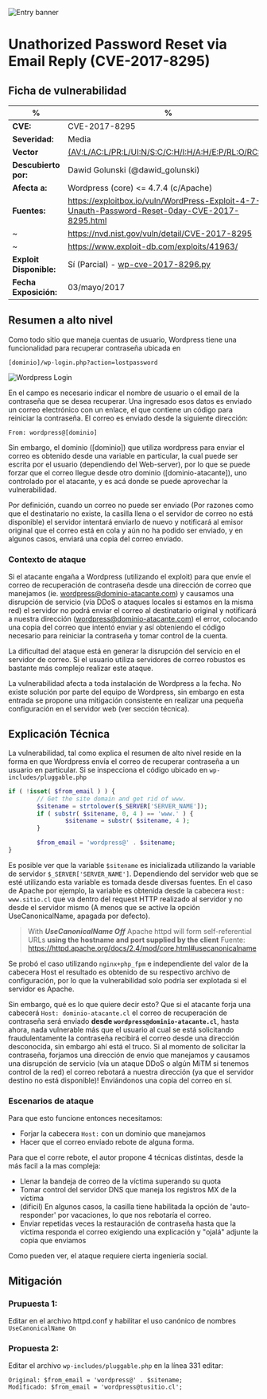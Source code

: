 ![Entry banner](http://i.imgur.com/2tHHsEr.png "Entry banner")
# Unathorized Password Reset via Email Reply (CVE-2017-8295)
## Ficha de vulnerabilidad
  %|% 
------- | -------
**CVE:** 	    | CVE-2017-8295
**Severidad:**      | Media 
**Vector**          | [(AV:L/AC:L/PR:L/UI:N/S:C/C:H/I:H/A:H/E:P/RL:O/RC:C)](https://nvd.nist.gov/vuln-metrics/cvss/v3-calculator?vector=AV:L/AC:L/PR:L/UI:N/S:C/C:H/I:H/A:H/E:P/RL:O/RC:C)
**Descubierto por:**| Dawid Golunski (@dawid_golunski)
**Afecta a:**	    | Wordpress (core) <= 4.7.4 (c/Apache)
**Fuentes:**	    | https://exploitbox.io/vuln/WordPress-Exploit-4-7-Unauth-Password-Reset-0day-CVE-2017-8295.html
~		    | https://nvd.nist.gov/vuln/detail/CVE-2017-8295
~		    | https://www.exploit-db.com/exploits/41963/
**Exploit Disponible:** | Sí (Parcial) - [wp-cve-2017-8296.py](https://github.com/mdiazcl/cyberthreat/blob/master/exploits/wordpress/cve-2017-8296/wp-cve-2017-8296.py)
**Fecha Exposición:** | 03/mayo/2017

## Resumen a alto nivel
Como todo sitio que maneja cuentas de usuario, Wordpress tiene una funcionalidad para recuperar contraseña ubicada en 
```
[dominio]/wp-login.php?action=lostpassword
```
![Wordpress Login](http://i.imgur.com/AaluCiB.png "Wordpress Login")

En el campo es necesario indicar el nombre de usuario o el email de la contraseña que se desea recuperar. Una ingresado esos datos es enviado un correo electrónico con un enlace, el que contiene un código para reiniciar la contraseña. El correo es enviado desde la siguiente dirección:

```
From: wordpress@[dominio]
```

Sin embargo, el dominio ([dominio]) que utiliza wordpress para enviar el correo es obtenido desde una variable en particular, la cual puede ser escrita por el usuario (dependiendo del Web-server), por lo que se puede forzar que el correo llegue desde otro dominio ([dominio-atacante]), uno controlado por el atacante, y es acá donde se puede aprovechar la vulnerabilidad.

Por definición, cuando un correo no puede ser enviado (Por razones como que el destinatario no existe, la casilla llena o el servidor de correo no está disponible) el servidor intentará enviarlo de nuevo y notificará al emisor original que el correo está en cola y aún no ha podido ser enviado, y en algunos casos, enviará una copia del correo enviado.

### Contexto de ataque
Si el atacante engaña a Wordpress (utilizando el exploit) para que envíe el correo de recuperación de contraseña desde una dirección de correo que manejamos (ie. wordpress@dominio-atacante.com) y causamos una disrupción de servicio (vía DDoS o ataques locales si estamos en la misma red) el servidor no podrá enviar el correo al destinatario original y notificará a nuestra dirección (wordpress@dominio-atacante.com) el error, colocando una copia del correo que intentó enviar y así obteniendo el código necesario para reiniciar la contraseña y tomar control de la cuenta.

La dificultad del ataque está en generar la disrupción del servicio en el servidor de correo. Si el usuario utiliza servidores de correo robustos es bastante más complejo realizar este ataque.

La vulnerabilidad afecta a toda instalación de Wordpress a la fecha. No existe solución por parte del equipo de Wordpress, sin embargo en esta entrada se propone una mitigación consistente en realizar una pequeña configuración en el servidor web (ver sección técnica).

## Explicación Técnica
La vulnerabilidad, tal como explica el resumen de alto nivel reside en la forma en que Wordpress envía el correo de recuperar contraseña a un usuario en particular. Si se inspecciona el código ubicado en `wp-includes/pluggable.php`

```php
if ( !isset( $from_email ) ) {
        // Get the site domain and get rid of www.
        $sitename = strtolower($_SERVER['SERVER_NAME']);
        if ( substr( $sitename, 0, 4 ) == 'www.' ) {
                $sitename = substr( $sitename, 4 );
        }

        $from_email = 'wordpress@' . $sitename;
}
```

Es posible ver que la variable `$sitename` es inicializada utilizando la variable de servidor `$_SERVER['SERVER_NAME']`. Dependiendo del servidor web que se esté utilizando esta variable es tomada desde diversas fuentes. En el caso de Apache por ejemplo, la variable es obtenida desde la cabecera `Host: www.sitio.cl` que va dentro del request HTTP realizado al servidor y no desde el servidor mismo (A menos que se active la opción UseCanonicalName, apagada por defecto).

> With ***UseCanonicalName Off*** Apache httpd will form self-referential URLs **using the hostname and port supplied by the client**
> Fuente: https://httpd.apache.org/docs/2.4/mod/core.html#usecanonicalname

Se probó el caso utilizando `nginx+php_fpm` e independiente del valor de la cabecera Host el resultado es obtenido de su respectivo archivo de configuración, por lo que la vulnerabilidad solo podría ser explotada si el servidor es Apache.

Sin embargo, qué es lo que quiere decir esto? Que si el atacante forja una cabecerá `Host: dominio-atacante.cl` el correo de recuperación de contraseña será enviado **desde `wordpress@dominio-atacante.cl`**, hasta ahora, nada vulnerable más que el usuario al cual se está solicitando fraudulentamente la contraseña recibirá el correo desde una dirección desconocida, sin embargo ahí está el truco. Si al momento de solicitar la contraseña, forjamos una dirección de envio que manejamos y causamos una disrupción de servicio (vía un ataque DDoS o algún MiTM si tenemos control de la red) el correo rebotará a nuestra dirección (ya que el servidor destino no está disponible)! Enviándonos una copia del correo en sí.

### Escenarios de ataque
Para que esto funcione entonces necesitamos:
* Forjar la cabecera `Host:` con un dominio que manejamos
* Hacer que el correo enviado rebote de alguna forma.

Para que el corre rebote, el autor propone 4 técnicas distintas, desde la más facil a la mas compleja:
+ Llenar la bandeja de correo de la víctima superando su quota
+ Tomar control del servidor DNS que maneja los registros MX de la víctima
+ (dificil) En algunos casos, la casilla tiene habilitada la opción de 'auto-responder' por vacaciones, lo que nos rebotaría el correo.
+ Enviar repetidas veces la restauración de contraseña hasta que la víctima responda el correo exigiendo una explicación y "ojalá" adjunte la copia que enviamos

Como pueden ver, el ataque requiere cierta ingeniería social.

## Mitigación
### Prupuesta 1:
Editar en el archivo httpd.conf y habilitar el uso canónico de nombres `UseCanonicalName On`

### Propuesta 2:
Editar el archivo `wp-includes/pluggable.php` en la línea 331 editar:
```
Original: $from_email = 'wordpress@' . $sitename;
Modificado: $from_email = 'wordpress@tusitio.cl';
```
